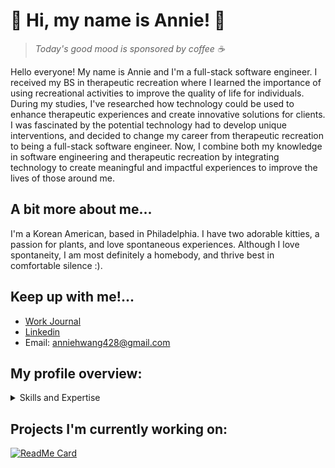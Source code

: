 # 🌱 Hi, my name is Annie! 🌱
> *Today's good mood is sponsored by coffee ☕️*

Hello everyone! My name is Annie and I'm a full-stack software engineer. I received my BS in therapeutic recreation where I learned the importance of using recreational activities to improve the quality of life for individuals. During my studies, I've researched how technology could be used to enhance therapeutic experiences and create innovative solutions for clients. I was fascinated by the potential technology had to develop unique interventions, and decided to change my career from therapeutic recreation to being a full-stack software engineer. Now, I combine both my knowledge in software engineering and therapeutic recreation by integrating technology to create meaningful and impactful experiences to improve the lives of those around me.

A bit more about me...
---
I'm a Korean American, based in Philadelphia. I have two adorable kitties, a passion for plants, and love spontaneous experiences. Although I love spontaneity, I am most definitely a homebody, and thrive best in comfortable silence :).


Keep up with me!...
---
- [Work Journal](https://gist.github.com/anniejhwang/c44b9fac57481e8843b8dcbd366b6e8d)
- [Linkedin](http://www.linkedin.com/in/anniejhwang)
- Email: anniehwang428@gmail.com

## My profile overview: 

<details>
<summary>Skills and Expertise</summary>
<br>
1.   Languages
     - Ruby
     - Javascript
     - HTML
     - CSS
     - SQL
  <br>
2.   Frameworks
     - Ruby on Rails
     - React.js
     - Bootstrap
  <br>
3.   Databases/Libraries/Tools
     - Postgres
     - APIs
     - Node/npm
     - Git
     - GitHub
</details>

## Projects I'm currently working on: 

[![ReadMe Card](https://github-readme-stats.vercel.app/api/pin/?username=anniejhwang&repo=flasjcard-app)](https://github.com/anniejhwang/flashcard-app)
